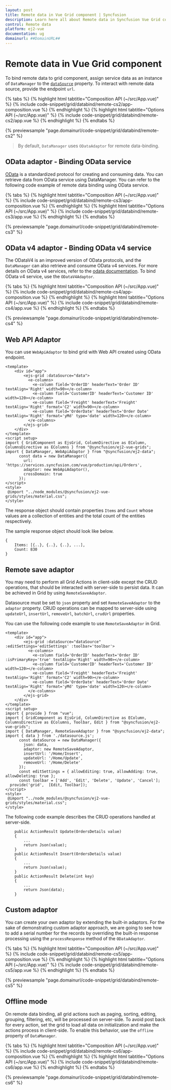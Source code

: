 ```yaml
---
layout: post
title: Remote data in Vue Grid component | Syncfusion
description: Learn here all about Remote data in Syncfusion Vue Grid component of Syncfusion Essential JS 2 and more.
control: Remote data 
platform: ej2-vue
documentation: ug
domainurl: ##DomainURL##
---
```


# Remote data in Vue Grid component

To bind remote data to grid component, assign service data as an instance of `DataManager` to the [`dataSource`](https://ej2.syncfusion.com/vue/documentation/api/grid/#datasource) property. To interact with remote data source,  provide the endpoint `url`.

{% tabs %}
{% highlight html tabtitle="Composition API (~/src/App.vue)" %}
{% include code-snippet/grid/databind/remote-cs2/app-composition.vue %}
{% endhighlight %}
{% highlight html tabtitle="Options API (~/src/App.vue)" %}
{% include code-snippet/grid/databind/remote-cs2/app.vue %}
{% endhighlight %}
{% endtabs %}
        
{% previewsample "page.domainurl/code-snippet/grid/databind/remote-cs2" %}

> By default, `DataManager` uses `ODataAdaptor` for remote data-binding.

## OData adaptor - Binding OData service

[OData](http://www.odata.org/documentation/odata-version-3-0/) is a standardized protocol for creating and consuming data. You can retrieve data from OData service using DataManager. You can refer to the following code example of remote data binding using OData service.

{% tabs %}
{% highlight html tabtitle="Composition API (~/src/App.vue)" %}
{% include code-snippet/grid/databind/remote-cs3/app-composition.vue %}
{% endhighlight %}
{% highlight html tabtitle="Options API (~/src/App.vue)" %}
{% include code-snippet/grid/databind/remote-cs3/app.vue %}
{% endhighlight %}
{% endtabs %}
        
{% previewsample "page.domainurl/code-snippet/grid/databind/remote-cs3" %}

## OData v4 adaptor - Binding OData v4 service

The ODataV4 is an improved version of OData protocols, and the `DataManager` can also retrieve and consume OData v4 services. For more details on OData v4 services, refer to the [odata documentation](http://docs.oasis-open.org/odata/odata/v4.0/errata03/os/complete/part1-protocol/odata-v4.0-errata03-os-part1-protocol-complete.html#_Toc453752197). To bind OData v4 service, use the `ODataV4Adaptor`.

{% tabs %}
{% highlight html tabtitle="Composition API (~/src/App.vue)" %}
{% include code-snippet/grid/databind/remote-cs4/app-composition.vue %}
{% endhighlight %}
{% highlight html tabtitle="Options API (~/src/App.vue)" %}
{% include code-snippet/grid/databind/remote-cs4/app.vue %}
{% endhighlight %}
{% endtabs %}
        
{% previewsample "page.domainurl/code-snippet/grid/databind/remote-cs4" %}

## Web API Adaptor

You can use `WebApiAdaptor` to bind grid with Web API created using OData endpoint.

```
<template>
    <div id="app">
        <ejs-grid :dataSource="data">
          <e-columns>
            <e-column field='OrderID' headerText='Order ID' textAlign='Right' width=90></e-column>
            <e-column field='CustomerID' headerText='Customer ID' width=120></e-column>
            <e-column field='Freight' headerText='Freight' textAlign='Right' format='C2' width=90></e-column>
            <e-column field='OrderDate' headerText='Order Date' textAlign='Right' format='yMd' type='date' width=120></e-column>
          </e-columns>
        </ejs-grid>
    </div>
</template>
<script setup>
import { GridComponent as EjsGrid, ColumnDirective as EColumn, ColumnsDirective as EColumns } from "@syncfusion/ej2-vue-grids";
import { DataManager, WebApiAdaptor } from "@syncfusion/ej2-data";
      const data = new DataManager({
        url: 'https://services.syncfusion.com/vue/production/api/Orders',
        adaptor: new WebApiAdaptor(),
        crossDomain: true
      });
</script>
<style>
 @import "../node_modules/@syncfusion/ej2-vue-grids/styles/material.css";
</style>
```

The response object should contain properties `Items` and `Count` whose values are a collection of entities and the total count of the entities respectively.

The sample response object should look like below.

```
{
    Items: [{..}, {..}, {..}, ...],
    Count: 830
}
```

## Remote save adaptor

You may need to perform all Grid Actions in client-side except the CRUD operations, that should be interacted with server-side to persist data. It can be achieved in Grid by using `RemoteSaveAdaptor`.

Datasource must be set to `json` property and set `RemoteSaveAdaptor` to the `adaptor` property. CRUD operations can be mapped to server-side using `updateUrl`, `insertUrl`, `removeUrl`, `batchUrl`, `crudUrl` properties.

You can use the following code example to use `RemoteSaveAdaptor` in Grid.

```
<template>
    <div id="app">
        <ejs-grid :dataSource="dataSource" :editSettings='editSettings' :toolbar='toolbar'>
          <e-columns>
            <e-column field='OrderID' headerText='Order ID' :isPrimaryKey='true' textAlign='Right' width=90></e-column>
            <e-column field='CustomerID' headerText='Customer ID' width=120></e-column>
            <e-column field='Freight' headerText='Freight' textAlign='Right' format='C2' width=90></e-column>
            <e-column field='OrderDate' headerText='Order Date' textAlign='Right' format='yMd' type='date' width=120></e-column>
          </e-columns>
        </ejs-grid>
    </div>
</template>
<script setup>
import { provide } from "vue";
import { GridComponent as EjsGrid, ColumnDirective as EColumn, ColumnsDirective as EColumns, Toolbar, Edit } from "@syncfusion/ej2-vue-grids";
import { DataManager, RemoteSaveAdaptor } from "@syncfusion/ej2-data";
import { data } from './datasource.js';
      const dataSource = new DataManager({
        json: data,
        adaptor: new RemoteSaveAdaptor,
        insertUrl: '/Home/Insert',
        updateUrl: '/Home/Update',
        removeUrl: '/Home/Delete'
      });
      const editSettings = { allowEditing: true, allowAdding: true, allowDeleting: true };
      const toolbar = ['Add', 'Edit', 'Delete', 'Update', 'Cancel'];
  provide('grid',  [Edit, Toolbar]);
</script>
<style>
 @import "../node_modules/@syncfusion/ej2-vue-grids/styles/material.css";
</style>
```

The following code example describes the CRUD operations handled at server-side.

```
    public ActionResult Update(OrdersDetails value)
    {
        ...
        return Json(value);
    }
    public ActionResult Insert(OrdersDetails value)
    {
        ...
        return Json(value);
    }
    public ActionResult Delete(int key)
    {
        ...
        return Json(data);
    }
```

## Custom adaptor

You can create your own adaptor by extending the built-in adaptors. For the sake of demonstrating custom adaptor approach, we are going to see how to add a serial number for the records by overriding the built-in response processing using the `processResponse` method of the `ODataAdaptor`.

{% tabs %}
{% highlight html tabtitle="Composition API (~/src/App.vue)" %}
{% include code-snippet/grid/databind/remote-cs5/app-composition.vue %}
{% endhighlight %}
{% highlight html tabtitle="Options API (~/src/App.vue)" %}
{% include code-snippet/grid/databind/remote-cs5/app.vue %}
{% endhighlight %}
{% endtabs %}
        
{% previewsample "page.domainurl/code-snippet/grid/databind/remote-cs5" %}

## Offline mode

On remote data binding, all grid actions such as paging, sorting, editing, grouping, filtering, etc, will be processed on server-side. To avoid post back for every action, set the grid to load all data on initialization and make the actions process in client-side. To enable this behavior, use the `offline` property of `DataManager`.

{% tabs %}
{% highlight html tabtitle="Composition API (~/src/App.vue)" %}
{% include code-snippet/grid/databind/remote-cs6/app-composition.vue %}
{% endhighlight %}
{% highlight html tabtitle="Options API (~/src/App.vue)" %}
{% include code-snippet/grid/databind/remote-cs6/app.vue %}
{% endhighlight %}
{% endtabs %}
        
{% previewsample "page.domainurl/code-snippet/grid/databind/remote-cs6" %}